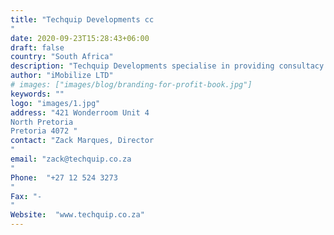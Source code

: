 ```yaml
---
title: "Techquip Developments cc
"
date: 2020-09-23T15:28:43+06:00
draft: false
country: "South Africa"
description: "Techquip Developments specialise in providing consultacy and system solutions into the Bakery and Meat Processing Foods industry of South Africa. With offices in Pretoria and Durban with our fabrication facility based in Durban, TECHQUIP has the capacity to design, build and install machines outside of these fields. Numerous projects involving both total responsibility, and joint venture projects have been carried out by TECHQUIP. The Company has the infrastructure to facilitate most aspects of machine building and engineering solutions."
author: "iMobilize LTD"
# images: ["images/blog/branding-for-profit-book.jpg"]
keywords: ""
logo: "images/1.jpg"
address: "421 Wonderroom Unit 4
North Pretoria
Pretoria 4072 "
contact: "Zack Marques, Director
"
email: "zack@techquip.co.za
"
Phone:  "+27 12 524 3273
"
Fax: "-
​​​​​​​"
Website:  "www.techquip.co.za"
---
```

